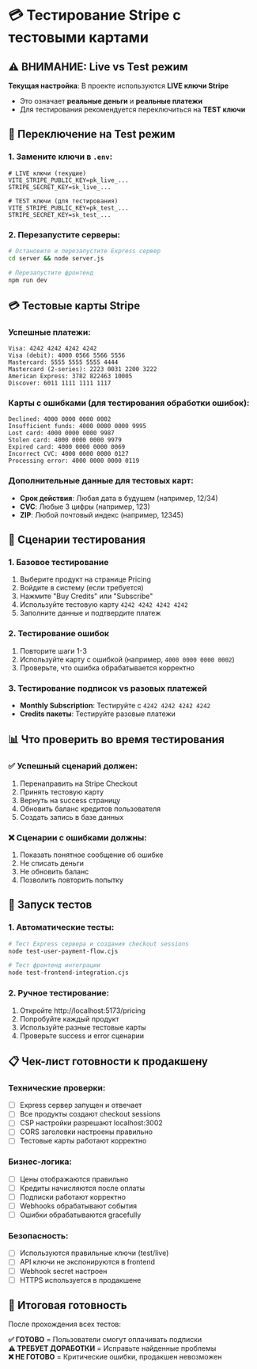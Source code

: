# 💳 Тестирование Stripe с тестовыми картами

## ⚠️ ВНИМАНИЕ: Live vs Test режим

**Текущая настройка**: В проекте используются **LIVE ключи Stripe**
- Это означает **реальные деньги** и **реальные платежи**
- Для тестирования рекомендуется переключиться на **TEST ключи**

## 🔧 Переключение на Test режим

### 1. Замените ключи в `.env`:
```env
# LIVE ключи (текущие)
VITE_STRIPE_PUBLIC_KEY=pk_live_...
STRIPE_SECRET_KEY=sk_live_...

# TEST ключи (для тестирования)
VITE_STRIPE_PUBLIC_KEY=pk_test_...
STRIPE_SECRET_KEY=sk_test_...
```

### 2. Перезапустите серверы:
```bash
# Остановите и перезапустите Express сервер
cd server && node server.js

# Перезапустите фронтенд
npm run dev
```

## 💳 Тестовые карты Stripe

### Успешные платежи:
```
Visa: 4242 4242 4242 4242
Visa (debit): 4000 0566 5566 5556
Mastercard: 5555 5555 5555 4444
Mastercard (2-series): 2223 0031 2200 3222
American Express: 3782 822463 10005
Discover: 6011 1111 1111 1117
```

### Карты с ошибками (для тестирования обработки ошибок):
```
Declined: 4000 0000 0000 0002
Insufficient funds: 4000 0000 0000 9995
Lost card: 4000 0000 0000 9987
Stolen card: 4000 0000 0000 9979
Expired card: 4000 0000 0000 0069
Incorrect CVC: 4000 0000 0000 0127
Processing error: 4000 0000 0000 0119
```

### Дополнительные данные для тестовых карт:
- **Срок действия**: Любая дата в будущем (например, 12/34)
- **CVC**: Любые 3 цифры (например, 123)
- **ZIP**: Любой почтовый индекс (например, 12345)

## 🧪 Сценарии тестирования

### 1. Базовое тестирование
1. Выберите продукт на странице Pricing
2. Войдите в систему (если требуется)
3. Нажмите "Buy Credits" или "Subscribe"
4. Используйте тестовую карту `4242 4242 4242 4242`
5. Заполните данные и подтвердите платеж

### 2. Тестирование ошибок
1. Повторите шаги 1-3
2. Используйте карту с ошибкой (например, `4000 0000 0000 0002`)
3. Проверьте, что ошибка обрабатывается корректно

### 3. Тестирование подписок vs разовых платежей
- **Monthly Subscription**: Тестируйте с `4242 4242 4242 4242`
- **Credits пакеты**: Тестируйте разовые платежи

## 📊 Что проверить во время тестирования

### ✅ Успешный сценарий должен:
1. Перенаправить на Stripe Checkout
2. Принять тестовую карту
3. Вернуть на success страницу
4. Обновить баланс кредитов пользователя
5. Создать запись в базе данных

### ❌ Сценарии с ошибками должны:
1. Показать понятное сообщение об ошибке
2. Не списать деньги
3. Не обновить баланс
4. Позволить повторить попытку

## 🚀 Запуск тестов

### 1. Автоматические тесты:
```bash
# Тест Express сервера и создания checkout sessions
node test-user-payment-flow.cjs

# Тест фронтенд интеграции
node test-frontend-integration.cjs
```

### 2. Ручное тестирование:
1. Откройте http://localhost:5173/pricing
2. Попробуйте каждый продукт
3. Используйте разные тестовые карты
4. Проверьте success и error сценарии

## 📋 Чек-лист готовности к продакшену

### Технические проверки:
- [ ] Express сервер запущен и отвечает
- [ ] Все продукты создают checkout sessions
- [ ] CSP настройки разрешают localhost:3002
- [ ] CORS заголовки настроены правильно
- [ ] Тестовые карты работают корректно

### Бизнес-логика:
- [ ] Цены отображаются правильно
- [ ] Кредиты начисляются после оплаты
- [ ] Подписки работают корректно
- [ ] Webhooks обрабатывают события
- [ ] Ошибки обрабатываются gracefully

### Безопасность:
- [ ] Используются правильные ключи (test/live)
- [ ] API ключи не экспонируются в frontend
- [ ] Webhook secret настроен
- [ ] HTTPS используется в продакшене

## 🎯 Итоговая готовность

После прохождения всех тестов:

**✅ ГОТОВО** = Пользователи смогут оплачивать подписки  
**⚠️ ТРЕБУЕТ ДОРАБОТКИ** = Исправьте найденные проблемы  
**❌ НЕ ГОТОВО** = Критические ошибки, продакшен невозможен